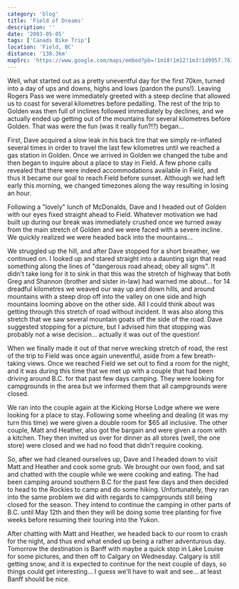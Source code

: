 ```yaml
---
category: 'blog'
title: 'Field of Dreams'
description: ''
date: '2003-05-05'
tags: ['Canads Bike Trip']
location: 'Field, BC'
distance: '138.3km'
mapSrc: 'https://www.google.com/maps/embed?pb=!1m18!1m12!1m3!1d9957.76378185243!2d-116.49877735598865!3d51.39495217386757!2m3!1f0!2f0!3f0!3m2!1i1024!2i768!4f13.1!3m3!1m2!1s0x5379dfc22c94dc95%3A0x11174a39a92036b0!2sField%2C%20BC%20V0A%201G0!5e0!3m2!1sen!2sca!4v1609170067571!5m2!1sen!2sca'
---
```

Well, what started out as a pretty uneventful day for the first 70km, turned into a day of ups and downs, highs and lows (pardon the puns!). Leaving Rogers Pass we were immediately greeted with a steep decline that allowed us to coast for several kilometres before pedalling. The rest of the trip to Golden was then full of inclines followed immediately by declines, and we actually ended up getting out of the mountains for several kilometres before Golden. That was were the fun (was it really fun?!?) began...

First, Dave acquired a slow leak in his back tire that we simply re-inflated several times in order to travel the last few kilometres until we reached a gas station in Golden. Once we arrived in Golden we changed the tube and then began to inquire about a place to stay in Field. A few phone calls revealed that there were indeed accommodations available in Field, and thus it became our goal to reach Field before sunset. Although we had left early this morning, we changed timezones along the way resulting in losing an hour.

Following a "lovely" lunch of McDonalds, Dave and I headed out of Golden with our eyes fixed straight ahead to Field. Whatever motivation we had built up during our break was immediately crushed once we turned away from the main stretch of Golden and we were faced with a severe incline. We quickly realized we were headed back into the mountains...

We struggled up the hill, and after Dave stopped for a short breather, we continued on. I looked up and stared straight into a daunting sign that read something along the lines of "dangerous road ahead; obey all signs". It didn't take long for it to sink in that this was the stretch of highway that both Greg and Shannon (brother and sister in-law) had warned me about... for 14 dreadful kilometres we weaved our way up and down hills, and around mountains with a steep drop off into the valley on one side and high mountains looming above on the other side. All I could think about was getting through this stretch of road without incident. It was also along this stretch that we saw several mountain goats off the side of the road. Dave suggested stopping for a picture, but I advised him that stopping was probably not a wise decision... actually it was out of the question!

When we finally made it out of that nerve wrecking stretch of road, the rest of the trip to Field was once again uneventful, aside from a few breath-taking views. Once we reached Field we set out to find a room for the night, and it was during this time that we met up with a couple that had been driving around B.C. for that past few days camping. They were looking for campgrounds in the area but we informed them that all campgrounds were closed.

We ran into the couple again at the Kicking Horse Lodge where we were looking for a place to stay. Following some wheeling and dealing (it was my turn this time) we were given a double room for $65 all inclusive. The other couple, Matt and Heather, also got the bargain and were given a room with a kitchen. They then invited us over for dinner as all stores (well, the one store) were closed and we had no food that didn't require cooking.

So, after we had cleaned ourselves up, Dave and I headed down to visit Matt and Heather and cook some grub. We brought our own food, and sat and chatted with the couple while we were cooking and eating. The had been camping around southern B.C for the past few days and then decided to head to the Rockies to camp and do some hiking. Unfortunately, they ran into the same problem we did with regards to campgrounds still being closed for the season. They intend to continue the camping in other parts of B.C. until May 12th and then they will be doing some tree planting for five weeks before resuming their touring into the Yukon.

After chatting with Matt and Heather, we headed back to our room to crash for the night, and thus end what ended up being a rather adventurous day. Tomorrow the destination is Banff with maybe a quick stop in Lake Louise for some pictures, and then off to Calgary on Wednesday. Calgary is still getting snow, and it is expected to continue for the next couple of days, so things could get interesting... I guess we'll have to wait and see... at least Banff should be nice.